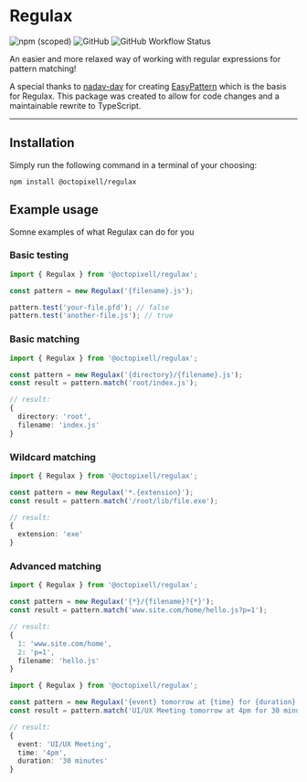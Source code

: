 # Regulax 

![npm (scoped)](https://img.shields.io/npm/v/@octopixell/regulax?color=success) ![GitHub](https://img.shields.io/github/license/octopixell/regulax) ![GitHub Workflow Status](https://img.shields.io/github/actions/workflow/status/octopixell/regulax/npm-publish.yml)

An easier and more relaxed way of working with regular expressions for pattern matching!

A special thanks to [nadav-dav](https://github.com/nadav-dav) for creating [EasyPattern](https://github.com/nadav-dav/EasyPattern) which is the basis for Regulax. This package was created to allow for code changes and a maintainable rewrite to TypeScript.

---

## Installation

Simply run the following command in a terminal of your choosing:

```
npm install @octopixell/regulax
```

## Example usage

Somne examples of what Regulax can do for you

### Basic testing

```ts
import { Regulax } from '@octopixell/regulax';

const pattern = new Regulax('{filename}.js');

pattern.test('your-file.pfd'); // false
pattern.test('another-file.js'); // true
```

### Basic matching 

```ts
import { Regulax } from '@octopixell/regulax';

const pattern = new Regulax('{directory}/{filename}.js');
const result = pattern.match('root/index.js');

// result:
{ 
  directory: 'root', 
  filename: 'index.js' 
}
```

### Wildcard matching

```ts
import { Regulax } from '@octopixell/regulax';

const pattern = new Regulax('*.{extension}');
const result = pattern.match('/root/lib/file.exe');

// result:
{ 
  extension: 'exe'
}
```

### Advanced matching

```ts
import { Regulax } from '@octopixell/regulax';

const pattern = new Regulax('{*}/{filename}?{*}');
const result = pattern.match('www.site.com/home/hello.js?p=1');

// result:
{ 
  1: 'www.site.com/home', 
  2: 'p=1', 
  filename: 'hello.js'
}
```

```ts
import { Regulax } from '@octopixell/regulax';

const pattern = new Regulax('{event} tomorrow at {time} for {duration}');
const result = pattern.match('UI/UX Meeting tomorrow at 4pm for 30 minutes');

// result:
{ 
  event: 'UI/UX Meeting',
  time: '4pm',
  duration: '30 minutes'
}
```